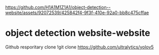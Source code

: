 


https://github.com/H1A1M1Z1A1/object-detection--website/assets/92072539/425842f4-9f3f-410e-92a0-bb8c475cffae



# object detection website-website
Github resporitary clone
!git clone https://github.com/ultralytics/yolov5


